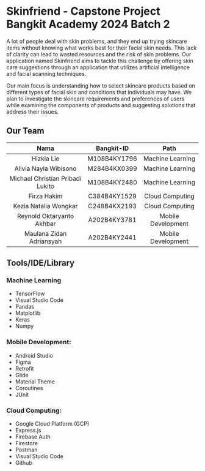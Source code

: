# Skinfriend - Capstone Project Bangkit Academy 2024 Batch 2
A lot of people deal with skin problems, and they end up trying skincare items without knowing what works best for their facial skin needs. This lack of clarity can lead to wasted resources and the risk of skin problems. Our application named Skinfriend aims to tackle this challenge by offering skin care suggestions through an application that utilizes artificial intelligence and facial scanning techniques.

Our main focus is understanding how to select skincare products based on different types of facial skin and conditions that individuals may have. We plan to investigate the skincare requirements and preferences of users while examining the components of products and suggesting solutions that address their issues.

## Our Team

|          Nama         | Bangkit-ID |       Path       |
|:---------------------:|:----------:|:----------------:|
|  Hizkia Lie  |  M108B4KY1796  | Machine Learning |
|  Alivia Nayla Wibisono  |  M284B4KX0399  | Machine Learning |
|   Michael Christian Pribadi Lukito    |  M108B4KY2480   |   Machine Learning |
|  Firza Hakim  |  C384B4KY1529  |  Cloud Computing |
|    Kezia Natalia Wongkar     |  C248B4KX2193  |      Cloud Computing     |
|    Reynold Oktaryanto Akhbar      |  A202B4KY3781   |      Mobile Development    |
|    Maulana Zidan Adriansyah      |  A202B4KY2441    |      Mobile Development    |

## Tools/IDE/Library
### Machine Learning
- TensorFlow 
- Visual Studio Code
- Pandas
- Matplotlib
- Keras
- Numpy

### Mobile Development:
- Android Studio
- Figma
- Retrofit
- Glide
- Material Theme
- Coroutines
- JUnit

### Cloud Computing:
- Google Cloud Platform (GCP)
- Express.js
- Firebase Auth
- Firestore
- Postman
- Visual Studio Code
- Github

